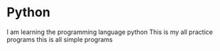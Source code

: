 # Python
I am learning the programming language python
This is my all practice programs
this is all simple programs
